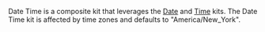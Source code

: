Date Time is a composite kit that leverages the [Date](/kits/date) and [Time](/kits/time) kits. The Date Time kit is affected by time zones and defaults to "America/New_York".
